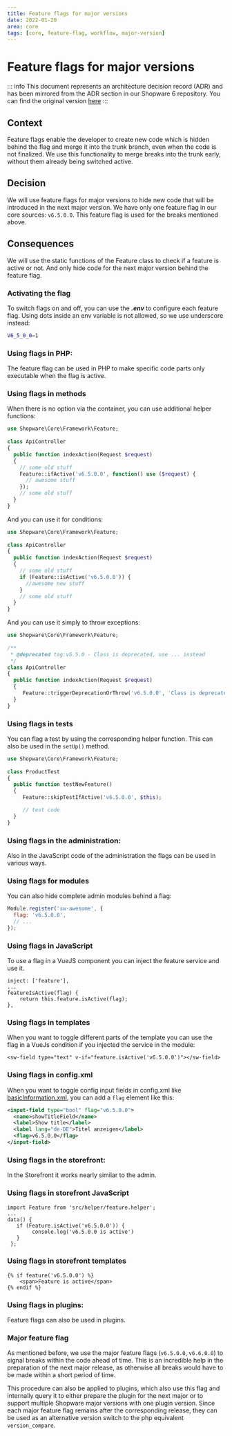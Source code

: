 ```yaml
---
title: Feature flags for major versions
date: 2022-01-20
area: core
tags: [core, feature-flag, workflow, major-version]
---
```


# Feature flags for major versions

::: info
This document represents an architecture decision record (ADR) and has been mirrored from the ADR section in our Shopware 6 repository.
You can find the original version [here](https://github.com/shopware/shopware/blob/trunk/adr/2022-01-20-feature-flags-for-major-versions.md)
:::

## Context
Feature flags enable the developer to create new code which is hidden behind the flag and merge it into the trunk branch, even when the code is not finalized.
We use this functionality to merge breaks into the trunk early, without them already being switched active.

## Decision
We will use feature flags for major versions to hide new code that will be introduced in the next major version.
We have only one feature flag in our core sources: `v6.5.0.0`. This feature flag is used for the breaks mentioned above.

## Consequences
We will use the static functions of the Feature class to check if a feature is active or not. And only hide code for the next major version behind the feature flag.

### Activating the flag
To switch flags on and off, you can use the ***.env*** to configure each feature flag. Using dots inside an env variable is not allowed, so we use underscore instead:

```bash
V6_5_0_0=1
```

### Using flags in PHP:
The feature flag can be used in PHP to make specific code parts only executable when the flag is active.

### Using flags in methods
When there is no option via the container, you can use additional helper functions:

```php
use Shopware\Core\Framework\Feature;
 
class ApiController
{
  public function indexAction(Request $request)
  {
    // some old stuff
    Feature::ifActive('v6.5.0.0', function() use ($request) {
      // awesome stuff
    });
    // some old stuff
  }
}
```

And you can use it for conditions:

```php
use Shopware\Core\Framework\Feature;
 
class ApiController
{
  public function indexAction(Request $request)
  {
    // some old stuff
    if (Feature::isActive('v6.5.0.0')) {
      //awesome new stuff
    }
    // some old stuff
  }
}
```

And you can use it simply to throw exceptions:

```php
use Shopware\Core\Framework\Feature;
 
/**
 * @deprecated tag:v6.5.0 - Class is deprecated, use ... instead
 */
class ApiController
{
  public function indexAction(Request $request)
  {
     Feature::triggerDeprecationOrThrow('v6.5.0.0', 'Class is deprecated, use ... instead');
  }
}
```

### Using flags in tests
You can flag a test by using the corresponding helper function. This can also be used in the `setUp()` method.

```php
use Shopware\Core\Framework\Feature;
 
class ProductTest
{
  public function testNewFeature() 
  {
     Feature::skipTestIfActive('v6.5.0.0', $this);

     // test code
  }
}
```

### Using flags in the administration:
Also in the JavaScript code of the administration the flags can be used in various ways.

### Using flags for modules
You can also hide complete admin modules behind a flag:

```javascript
Module.register('sw-awesome', {
  flag: 'v6.5.0.0',
  // ...
});
```

### Using flags in JavaScript
To use a flag in a VueJS component you can inject the feature service and use it.
```
inject: ['feature'],
...
featureIsActive(flag) {
    return this.feature.isActive(flag);
},
```

### Using flags in templates
When you want to toggle different parts of the template you can use the flag in a VueJs condition if you injected the service in the module:

```twig
<sw-field type="text" v-if="feature.isActive('v6.5.0.0')"></sw-field>
```

### Using flags in config.xml

When you want to toggle config input fields in config.xml like [basicInformation.xml](https://gitlab.shopware.com/shopware/6/product/platform/-/blob/trunk/src/Core/System/Resources/config/basicInformation.xml), you can add a `flag` element like this:

```xml
<input-field type="bool" flag="v6.5.0.0">
  <name>showTitleField</name>
  <label>Show title</label>
  <label lang="de-DE">Titel anzeigen</label>
  <flag>v6.5.0.0</flag>
</input-field>
```

### Using flags in the storefront:
In the Storefront it works nearly similar to the admin.

### Using flags in storefront JavaScript
```
import Feature from 'src/helper/feature.helper';
...
data() {
   if (Feature.isActive('v6.5.0.0')) {
        console.log('v6.5.0.0 is active')
   }
 };
```

### Using flags in storefront templates
```
{% if feature('v6.5.0.0') %}
    <span>Feature is active</span>
{% endif %}
```

### Using flags in plugins:
Feature flags can also be used in plugins.

### Major feature flag
As mentioned before, we use the major feature flags (`v6.5.0.0`, `v6.6.0.0`) to signal breaks within the code ahead of time. This is an incredible help in the preparation of the next major release, as otherwise all breaks would have to be made within a short period of time.

This procedure can also be applied to plugins, which also use this flag and internally query it to either prepare the plugin for the next major or to support multiple Shopware major versions with one plugin version. Since each major feature flag remains after the corresponding release, they can be used as an alternative version switch to the php equivalent `version_compare`.
